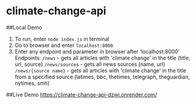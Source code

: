 # climate-change-api

##Local Demo
1. To run, enter ```node index.js``` in terminal
2. Go to browser and enter ```localhost:8000```
3. Enter any endpoint and parameter in browser after 'localhost:8000' 
    Endpoints: 
        ```/news``` - gets all articles with 'climate change' in the title (title, url, source)
        ```/news/sources``` - gets all news sources (name, url) 
        ```/news/{source name}``` - gets all articles with 'climate change' in the title from a specified source (latimes, bbc, thetimes, telegraph, theguardian, nytimes, smh)

##Live Demo
https://climate-change-api-dzwj.onrender.com/
